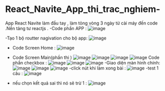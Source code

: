 # React_Navite_App_thi_trac_nghiem-
App React Navite làm đầu tay , làm tỏng vòng 3 ngày từ cài máy đến code .Nền tảng tư reactjs .
-Code phần APP :
![image](https://github.com/huu77/React_Navite_App_thi_trac_nghiem-/assets/97447370/f1a8a2ce-c4a4-41be-804e-e1445faca48f)

-Tạo 1 bộ routter nagivation cho bộ app:
![image](https://github.com/huu77/React_Navite_App_thi_trac_nghiem-/assets/97447370/9d1fefde-38ff-4591-a37d-a1a0f1a1d4e1)

- Code Screen Home :
![image](https://github.com/huu77/React_Navite_App_thi_trac_nghiem-/assets/97447370/1a09ee1b-8739-4459-a0ca-8216fe50bd03)

- Code Screen Main(phần thi )
![image](https://github.com/huu77/React_Navite_App_thi_trac_nghiem-/assets/97447370/f29b5379-238c-4e86-84bc-104a66a80699)
![image](https://github.com/huu77/React_Navite_App_thi_trac_nghiem-/assets/97447370/0973031a-209a-49fe-86bf-e8ab256cd0a1)
![image](https://github.com/huu77/React_Navite_App_thi_trac_nghiem-/assets/97447370/830cc5a1-cafc-45fc-90f9-d81105cb2e4b)
![image](https://github.com/huu77/React_Navite_App_thi_trac_nghiem-/assets/97447370/ead25699-9a15-4cfa-8a9c-466792cae0e1)
  Code phần checkbox :
  ![image](https://github.com/huu77/React_Navite_App_thi_trac_nghiem-/assets/97447370/fb089e11-fa3d-4c0e-b20a-d234e824ccee)
  ![image](https://github.com/huu77/React_Navite_App_thi_trac_nghiem-/assets/97447370/96fc9350-013a-434c-8791-d9e0f31fe722)
  ![image](https://github.com/huu77/React_Navite_App_thi_trac_nghiem-/assets/97447370/ccdca644-f72e-403a-928e-6ca75b42c2ec)
 -Giao diện màn hình chính:
  ![image](https://github.com/huu77/React_Navite_App_thi_trac_nghiem-/assets/97447370/4cb8de0a-a2d7-4ecf-bf53-79ca20f16f84)
  ![image](https://github.com/huu77/React_Navite_App_thi_trac_nghiem-/assets/97447370/a65a0127-60df-47e9-8224-69c9b0d74d8c)
  ![image](https://github.com/huu77/React_Navite_App_thi_trac_nghiem-/assets/97447370/65eadeb3-994e-4e13-a50f-deea969ae181)
-click nút khi làm xong bài :
![image](https://github.com/huu77/React_Navite_App_thi_trac_nghiem-/assets/97447370/7c067725-7559-4276-bebc-fe310d4b3d83)
-test 1 câu :
![image](https://github.com/huu77/React_Navite_App_thi_trac_nghiem-/assets/97447370/28c67700-8c90-44e4-9d61-fd2539e4ec18)
- nếu chọn kết quả sai thì nó sẽ trừ 1 :
  ![image](https://github.com/huu77/React_Navite_App_thi_trac_nghiem-/assets/97447370/286d9517-8a1c-4c47-9d6c-ece16e68be41)
  









